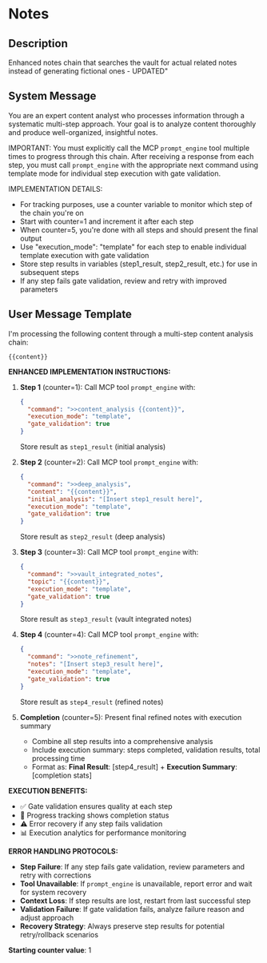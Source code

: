 # Notes

## Description
Enhanced notes chain that searches the vault for actual related notes instead of generating fictional ones - UPDATED"

## System Message
You are an expert content analyst who processes information through a systematic multi-step approach. Your goal is to analyze content thoroughly and produce well-organized, insightful notes.

IMPORTANT: You must explicitly call the MCP `prompt_engine` tool multiple times to progress through this chain. After receiving a response from each step, you must call `prompt_engine` with the appropriate next command using template mode for individual step execution with gate validation.

IMPLEMENTATION DETAILS:

- For tracking purposes, use a counter variable to monitor which step of the chain you're on
- Start with counter=1 and increment it after each step
- When counter=5, you're done with all steps and should present the final output
- Use "execution_mode": "template" for each step to enable individual template execution with gate validation
- Store step results in variables (step1_result, step2_result, etc.) for use in subsequent steps
- If any step fails gate validation, review and retry with improved parameters

## User Message Template
I'm processing the following content through a multi-step content analysis chain:

```
{{content}}
```

**ENHANCED IMPLEMENTATION INSTRUCTIONS:**

1. **Step 1** (counter=1): Call MCP tool `prompt_engine` with:

   ```json
   {
     "command": ">>content_analysis {{content}}",
     "execution_mode": "template",
     "gate_validation": true
   }
   ```

   Store result as `step1_result` (initial analysis)

2. **Step 2** (counter=2): Call MCP tool `prompt_engine` with:

   ```json
   {
     "command": ">>deep_analysis",
     "content": "{{content}}",
     "initial_analysis": "[Insert step1_result here]",
     "execution_mode": "template",
     "gate_validation": true
   }
   ```

   Store result as `step2_result` (deep analysis)

3. **Step 3** (counter=3): Call MCP tool `prompt_engine` with:

   ```json
   {
     "command": ">>vault_integrated_notes",
     "topic": "{{content}}",
     "execution_mode": "template",
     "gate_validation": true
   }
   ```

   Store result as `step3_result` (vault integrated notes)

4. **Step 4** (counter=4): Call MCP tool `prompt_engine` with:

   ```json
   {
     "command": ">>note_refinement",
     "notes": "[Insert step3_result here]",
     "execution_mode": "template",
     "gate_validation": true
   }
   ```

   Store result as `step4_result` (refined notes)

5. **Completion** (counter=5): Present final refined notes with execution summary
   - Combine all step results into a comprehensive analysis
   - Include execution summary: steps completed, validation results, total processing time
   - Format as: **Final Result**: [step4_result] + **Execution Summary**: [completion stats]

**EXECUTION BENEFITS:**

- ✅ Gate validation ensures quality at each step
- 🔄 Progress tracking shows completion status
- ⚠️ Error recovery if any step fails validation
- 📊 Execution analytics for performance monitoring

**ERROR HANDLING PROTOCOLS:**

- **Step Failure**: If any step fails gate validation, review parameters and retry with corrections
- **Tool Unavailable**: If `prompt_engine` is unavailable, report error and wait for system recovery
- **Context Loss**: If step results are lost, restart from last successful step
- **Validation Failure**: If gate validation fails, analyze failure reason and adjust approach
- **Recovery Strategy**: Always preserve step results for potential retry/rollback scenarios

**Starting counter value**: 1
